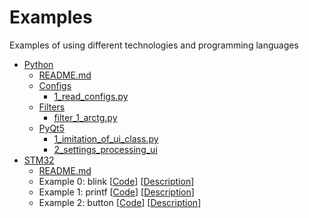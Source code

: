 # Examples

Examples of using different technologies and programming languages

* [Python](Python)
    * [README.md](Python/README.md)
    * [Configs](Python/Configs)
        * [1_read_configs.py](Python/Configs/1_read_configs.py)
    * [Filters](Python/Filters/)
        * [filter_1_arctg.py](Python/Filters/filter_1_arctg.py)
    * [PyQt5](Python/PyQt5/)
        * [1_imitation_of_ui_class.py](Python/PyQt5/1_imitation_of_ui_class.py)
        * [2_settings_processing_ui](Python/PyQt5/2_settings_processing_ui.py)
* [STM32](STM32)
    * [README.md](STM32/README.md)
    * Example 0: blink [[Code](STM32/E0_blink.c)] [[Description](STM32/E0_blink.md)]
    * Example 1: printf [[Code](STM32/E1_printf.c)] [[Description](STM32/E1_printf.md)]
    * Example 2: button [[Code](STM32/E2_button.c)] [[Description](STM32/E2_button.md)]

    

